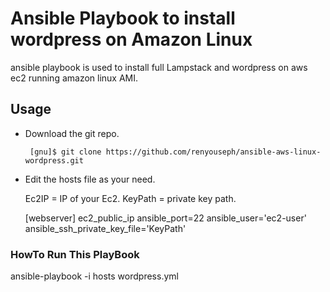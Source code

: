 # Ansible Playbook to install wordpress on Amazon Linux

ansible playbook is used to install full Lampstack and wordpress on aws ec2 running amazon linux AMI.

## Usage

 - Download the git repo.

        [gnu]$ git clone https://github.com/renyouseph/ansible-aws-linux-wordpress.git

 - Edit the hosts file as your need.

   Ec2IP = IP of your Ec2.
   KeyPath = private key path.

   [webserver]
   ec2_public_ip  ansible_port=22  ansible_user='ec2-user'  ansible_ssh_private_key_file='KeyPath'

### HowTo Run This PlayBook

ansible-playbook -i hosts wordpress.yml
